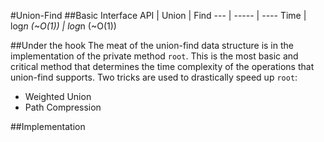 #Union-Find
##Basic Interface
API | Union | Find
--- | ----- | ----
Time | log*n (~O(1)) | log*n (~O(1))

##Under the hook
The meat of the union-find data structure is in the implementation of the private method `root`. This is the most basic and critical method that determines the time complexity of the operations that union-find supports.
Two tricks are used to drastically speed up `root`:
- Weighted Union
- Path Compression

##Implementation
```C++

```
